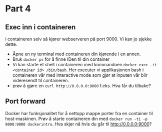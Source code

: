 # Part 4

## Exec inn i containeren
i containeren selv så kjører webserveren på port 9000. 
Vi kan jo sjekke dette. 

- Åpne en ny terminal med containeren din kjørende i en annen. 
- Bruk `docker ps` for å finne IDen til din container
- Vi kan starte et shell i containeren med kommandoen `docker exec -it <container id> /bin/bash`. Her executer vi applikasjonen bash i containeren vår med interactive mode som gjør at inputen vår blir videresendt til containeren. 
- prøv å gjøre en `curl http://0.0.0.0:9000` f.eks. Hva får du tilbake? 


## Port forward
Docker har funksjonalitet for å nettopp mappe porter fra en container til host-maskinen. 
Prøv å starte containeren din med `docker run -ti -p 9000:9000 dockerintro`. Hva skjer nå hvis du går til http://0.0.0.0:9000?